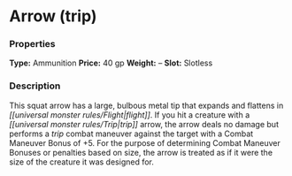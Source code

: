 ﻿---
Title: "Arrow (trip)"
Type: "Ammunition"
Price: "40 gp"
Weight: "–"
Slot: "Slotless"
Description: |
  "This squat arrow has a large, bulbous metal tip that expands and flattens in flight. If you hit a creature with a trip arrow, the arrow deals no damage but performs a trip combat maneuver against the target with a Combat Maneuver Bonus of +5. For the purpose of determining Combat Maneuver Bonuses or penalties based on size, the arrow is treated as if it were the size of the creature it was designed for."
Sources: "['Alchemy Manual', 'Elves of Golarion']"
---

# Arrow (trip)

### Properties

**Type:** Ammunition **Price:** 40 gp **Weight:** – **Slot:** Slotless

### Description

This squat arrow has a large, bulbous metal tip that expands and flattens in _[[universal monster rules/Flight|flight]]_. If you hit a creature with a _[[universal monster rules/Trip|trip]]_ arrow, the arrow deals no damage but performs a _trip_ combat maneuver against the target with a Combat Maneuver Bonus of +5. For the purpose of determining Combat Maneuver Bonuses or penalties based on size, the arrow is treated as if it were the size of the creature it was designed for.

